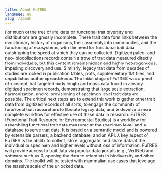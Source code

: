 ```yaml
---
title: About FuTRES
language: en
slug: /about
---
```


For much of the tree of life, data on functional trait diversity and distributions are grossly incomplete. These trait data form links between the evolutionary history of organisms, their assembly into communities, and the functioning of ecosystems, with the need for functional trait data outstripping the speed at which they can be collected. Digitized paleo- and neo- biocollections records contain a trove of trait data measured directly from individuals, but this content remains hidden and highly heterogeneous, impeding discovery and use. Similarly, legacy trait data from decades of studies are locked in publication tables, plots, supplementary flat files, and unpublished author spreadsheets. The initial stage of FuTRES was a proof-of-concept that targeted body length and mass data found in already digitized specimen records, demonstrating that large scale extraction, harmonization, and re-provisioning of specimen-level trait data are possible. The critical next steps are to extend this work to gather other trait data from digitized records of all sorts, to engage the community of functional trait researchers to liberate legacy data, and to develop a more complete workflow for effective use of these data in research. FuTRES (Functional Trait Resource for Environmental Studies) is a workflow for assembling functional trait data measured at the specimen level, and a database to serve that data. It is based on a semantic model and is powered by extensible parsers, a backend database, and an API. A key aspect of FuTRES is the ability to collect, store, aggregate, and share data at the individual or specimen and higher levels without loss of information. FuTRES will provide access to trait data via popular data portals (e.g., VertNet) and software such as R, opening the data to scientists in biodiversity and other domains. The toolkit will be tested with mammalian use cases that leverage the massive scale of the unlocked data.